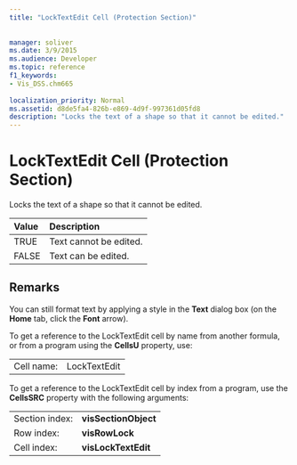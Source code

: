 ```yaml
---
title: "LockTextEdit Cell (Protection Section)"
 
 
manager: soliver
ms.date: 3/9/2015
ms.audience: Developer
ms.topic: reference
f1_keywords:
- Vis_DSS.chm665
 
localization_priority: Normal
ms.assetid: d8de5fa4-826b-e869-4d9f-997361d05fd8
description: "Locks the text of a shape so that it cannot be edited."
---
```


# LockTextEdit Cell (Protection Section)

Locks the text of a shape so that it cannot be edited.
  
|**Value**|**Description**|
|:-----|:-----|
|TRUE  <br/> |Text cannot be edited.  <br/> |
| FALSE  <br/> | Text can be edited.  <br/> |
   
## Remarks

You can still format text by applying a style in the **Text** dialog box (on the **Home** tab, click the **Font** arrow). 
  
To get a reference to the LockTextEdit cell by name from another formula, or from a program using the **CellsU** property, use: 
  
|||
|:-----|:-----|
| Cell name:  <br/> | LockTextEdit  <br/> |
   
To get a reference to the LockTextEdit cell by index from a program, use the **CellsSRC** property with the following arguments: 
  
|||
|:-----|:-----|
| Section index:  <br/> |**visSectionObject** <br/> |
| Row index:  <br/> |**visRowLock** <br/> |
| Cell index:  <br/> |**visLockTextEdit** <br/> |
   

